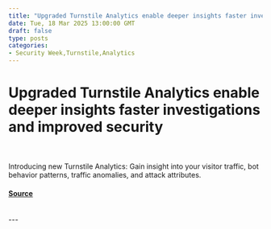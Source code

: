 ```yaml
---
title: "Upgraded Turnstile Analytics enable deeper insights faster investigations and improved security"
date: Tue, 18 Mar 2025 13:00:00 GMT
draft: false
type: posts
categories: 
- Security Week,Turnstile,Analytics
---
```

# Upgraded Turnstile Analytics enable deeper insights faster investigations and improved security

<br/>

<br/>
Introducing new Turnstile Analytics: Gain insight into your visitor traffic, bot behavior patterns, traffic anomalies, and attack attributes.

#### [Source](https://blog.cloudflare.com/upgraded-turnstile-analytics-enable-deeper-insights-faster-investigations/)

<br/>
---
